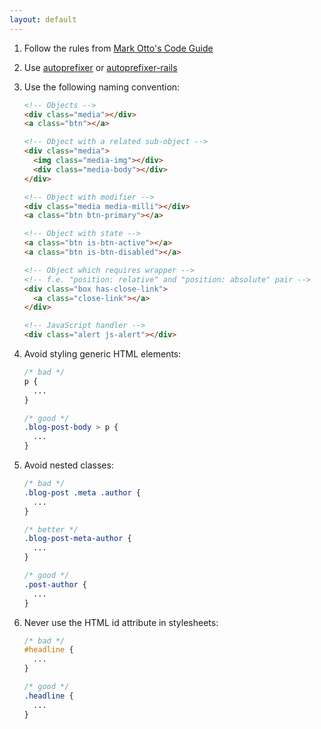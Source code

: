 ```yaml
---
layout: default
---
```


1. Follow the rules from [Mark Otto's Code Guide](http://codeguide.co/#css)
2. Use [autoprefixer](https://github.com/postcss/autoprefixer) or
   [autoprefixer-rails](https://github.com/ai/autoprefixer-rails)
3. Use the following naming convention:

    ```html
    <!-- Objects -->
    <div class="media"></div>
    <a class="btn"></a>

    <!-- Object with a related sub-object -->
    <div class="media">
      <img class="media-img"></div>
      <div class="media-body"></div>
    </div>

    <!-- Object with modifier -->
    <div class="media media-milli"></div>
    <a class="btn btn-primary"></a>

    <!-- Object with state -->
    <a class="btn is-btn-active"></a>
    <a class="btn is-btn-disabled"></a>

    <!-- Object which requires wrapper -->
    <!-- f.e. "position: relative" and "position: absolute" pair -->
    <div class="box has-close-link">
      <a class="close-link"></a>
    </div>

    <!-- JavaScript handler -->
    <div class="alert js-alert"></div>
    ```

4. Avoid styling generic HTML elements:

    ```css
    /* bad */
    p {
      ...
    }

    /* good */
    .blog-post-body > p {
      ...
    }
    ```

5. Avoid nested classes:

    ```css
    /* bad */
    .blog-post .meta .author {
      ...
    }

    /* better */
    .blog-post-meta-author {
      ...
    }

    /* good */
    .post-author {
      ...
    }
    ```

6. Never use the HTML id attribute in stylesheets:

    ```css
    /* bad */
    #headline {
      ...
    }

    /* good */
    .headline {
      ...
    }
    ```

